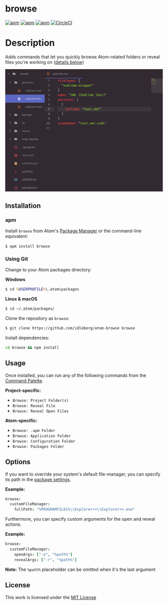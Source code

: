 # browse

[![apm](https://flat.badgen.net/apm/license/browse)](https://atom.io/packages/browse)
[![apm](https://flat.badgen.net/apm/v/browse)](https://atom.io/packages/browse)
[![apm](https://flat.badgen.net/apm/dl/browse)](https://atom.io/packages/browse)
[![CircleCI](https://flat.badgen.net/circleci/github/idleberg/atom-browse)](https://circleci.com/gh/idleberg/atom-browse)

# Description

Adds commands that let you quickly browse Atom-related folders or reveal files you're working on ([details below](#usage))

![Screenshot](https://raw.githubusercontent.com/idleberg/atom-browse/master/screenshot.gif)

## Installation

### apm

Install `browse` from Atom's [Package Manager](http://flight-manual.atom.io/using-atom/sections/atom-packages/) or the command-line equivalent:

`$ apm install browse`

### Using Git

Change to your Atom packages directory:

**Windows**

```cmd
$ cd %USERPROFILE%\.atom\packages
```

**Linux & macOS**

```bash
$ cd ~/.atom/packages/
```

Clone the repository as `browse`:

```bash
$ git clone https://github.com/idleberg/atom-browse browse
```

Install dependencies:

```bash
cd browse && npm install
```

## Usage

Once installed, you can run any of the following commands from the [Command Palette](https://atom.io/docs/latest/getting-started-atom-basics#command-palette).

**Project-specific:**

* `Browse: Project Folder(s)`
* `Browse: Reveal File`
* `Browse: Reveal Open Files`

**Atom-specific:**

* `Browse: .apm Folder`
* `Browse: Application Folder`
* `Browse: Configuration Folder`
* `Browse: Packages Folder`

## Options

If you want to override your system's default file-manager, you can specify its path in the [package settings](https://flight-manual.atom.io/using-atom/sections/atom-packages/#package-settings).

**Example:**

```cson
browse:
  customFileManager:
    fullPath: "%PROGRAMFILES%\\Explorer++\\Explorer++.exe"
```

Furthermore, you can specify custom arguments for the open and reveal actions.

**Example:**

```cson
browse:
  customFileManager:
    openArgs: ["-o", "%path%"]
    revealArgs: ["-r", "%path%"]
```

**Note:** The `%path%` placeholder can be omitted when it's the last argument

## License

This work is licensed under the [MIT License](LICENSE)
